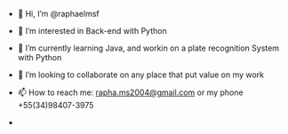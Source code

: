 - 👋 Hi, I’m @raphaelmsf
- 👀 I’m interested in Back-end with Python
- 🌱 I’m currently learning Java, and workin on a plate recognition System with Python
- 💞️ I’m looking to collaborate on any place that put value on my work
- 📫 How to reach me: rapha.ms2004@gmail.com or my phone +55(34)98407-3975

- 
<!---
raphaelmsf/raphaelmsf is a ✨ special ✨ repository because its `README.md` (this file) appears on your GitHub profile.
You can click the Preview link to take a look at your changes.
--->
